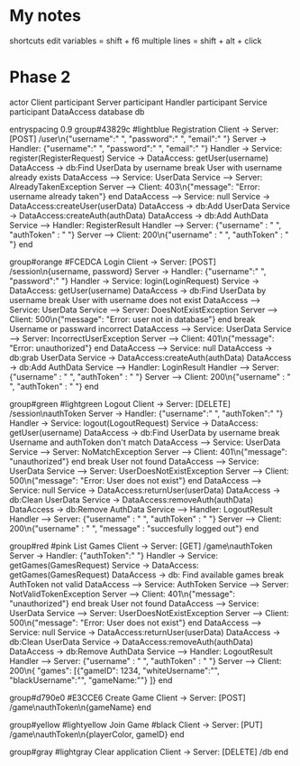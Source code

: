 # My notes

shortcuts
    edit variables = shift + f6
    multiple lines = shift + alt + click

# Phase 2

actor Client
participant Server
participant Handler
participant Service
participant DataAccess
database db

entryspacing 0.9
group#43829c #lightblue Registration
Client -> Server: [POST] /user\n{"username":" ", "password":" ", "email":" "}
Server -> Handler: {"username":" ", "password":" ", "email":" "}
Handler -> Service: register(RegisterRequest)
Service -> DataAccess: getUser(username)
DataAccess -> db:Find UserData by username
break User with username already exists
DataAccess --> Service: UserData
Service --> Server: AlreadyTakenException
Server --> Client: 403\n{"message": "Error: username already taken"}
end
DataAccess --> Service: null
Service -> DataAccess:createUser(userData)
DataAccess -> db:Add UserData
Service -> DataAccess:createAuth(authData)
DataAccess -> db:Add AuthData
Service --> Handler: RegisterResult
Handler --> Server: {"username" : " ", "authToken" : " "}
Server --> Client: 200\n{"username" : " ", "authToken" : " "}
end

group#orange #FCEDCA Login
Client -> Server: [POST] /session\n{username, password}
Server -> Handler: {"username":" ", "password":" "}
Handler -> Service: login(LoginRequest)
Service -> DataAccess: getUser(username)
DataAccess -> db:Find UserData by username
break User with username does not exist
DataAccess --> Service: UserData
Service --> Server: DoesNotExistException
Server --> Client: 500\n{"message": "Error: user not in database"}
end
break Username or passward incorrect
DataAccess --> Service: UserData
Service --> Server: IncorrectUserException
Server --> Client: 401\n{"message": "Error: unauthorized"}
end
DataAccess --> Service: null
DataAccess -> db:grab UserData
Service -> DataAccess:createAuth(authData)
DataAccess -> db:Add AuthData
Service --> Handler: LoginResult
Handler --> Server: {"username" : " ", "authToken" : " "}
Server --> Client: 200\n{"username" : " ", "authToken" : " "}
end

group#green #lightgreen Logout
Client -> Server: [DELETE] /session\nauthToken
Server -> Handler: {"username":" ", "authToken":" "}
Handler -> Service: logout(LogoutRequest)
Service -> DataAccess: getUser(username)
DataAccess -> db:Find UserData by username
break Username and authToken don't match
DataAccess --> Service: UserData
Service --> Server: NoMatchException
Server --> Client: 401\n{"message": "unauthorized"}
end
break User not found
DataAccess --> Service: UserData
Service --> Server: UserDoesNotExistException
Server --> Client: 500\n{"message": "Error: User does not exist"}
end
DataAccess --> Service: null
Service -> DataAccess:returnUser(userData)
DataAccess -> db:Clean UserData
Service -> DataAccess:removeAuth(authData)
DataAccess -> db:Remove AuthData
Service --> Handler: LogoutResult
Handler --> Server: {"username" : " ", "authToken" : " "}
Server --> Client: 200\n{"username" : " ", "message" : "succesfully logged out"}
end

group#red #pink List Games
Client -> Server: [GET] /game\nauthToken
Server -> Handler: {"authToken":" "}
Handler -> Service: getGames(GamesRequest)
Service -> DataAccess: getGames(GamesRequest)
DataAccess -> db: Find available games
break AuthToken not valid
DataAccess --> Service: AuthToken
Service --> Server: NotValidTokenException
Server --> Client: 401\n{"message": "unauthorized"}
end
break User not found
DataAccess --> Service: UserData
Service --> Server: UserDoesNotExistException
Server --> Client: 500\n{"message": "Error: User does not exist"}
end
DataAccess --> Service: null
Service -> DataAccess:returnUser(userData)
DataAccess -> db:Clean UserData
Service -> DataAccess:removeAuth(authData)
DataAccess -> db:Remove AuthData
Service --> Handler: LogoutResult
Handler --> Server: {"username" : " ", "authToken" : " "}
Server --> Client: 200\n{ "games": [{"gameID": 1234, "whiteUsername":"", "blackUsername":"", "gameName:""} ]}
end

group#d790e0 #E3CCE6 Create Game
Client -> Server: [POST] /game\nauthToken\n{gameName}
end

group#yellow #lightyellow Join Game #black
Client -> Server: [PUT] /game\nauthToken\n{playerColor, gameID}
end

group#gray #lightgray Clear application
Client -> Server: [DELETE] /db
end
